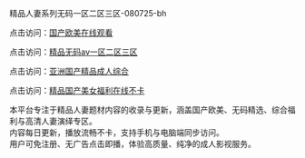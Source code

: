 精品人妻系列无码一区二区三区-080725-bh

点击访问：<a href="https://heiliaoe8ajia.pages.dev">国产欧美在线观看</a>

点击访问：<a href="https://heiliaoxqkkct.pages.dev">精品无码av一区二区三区</a>

点击访问：<a href="https://heiliaoxwd5i8.pages.dev">亚洲国产精品成人综合</a>

点击访问：<a href="https://heiliaowt0d7p.pages.dev">精品国产美女福利在线不卡</a>


本平台专注于精品人妻题材内容的收录与更新，涵盖国产欧美、无码精选、综合福利与高清人妻演绎专区。  
内容每日更新，播放流畅不卡，支持手机与电脑端同步访问。  
用户可免注册、无广告点击即播，体验高质量、纯净的成人影视服务。

<span style="display:none;">[Canonical link](https://github.com/git20250708/vivid5 ）</span>
